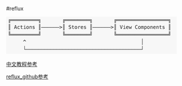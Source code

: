 
#reflux

![](./img/reflux.png)

[中文教程参考](https://segmentfault.com/a/1190000002793786?utm_source=tuicool#articleHeader16)

[reflux_github参考](https://github.com/reflux/refluxjs)

